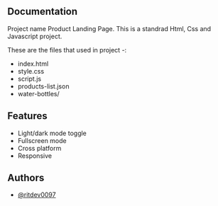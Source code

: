 
## Documentation

Project name Product Landing Page. This is a standrad Html, Css and Javascript project. 

These are the files that used in project -: 
- index.html
- style.css
- script.js
- products-list.json
- water-bottles/
  
## Features

- Light/dark mode toggle
- Fullscreen mode
- Cross platform
- Responsive



## Authors

- [@ritdev0097](https://www.github.com/ritdev0097)

